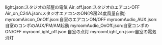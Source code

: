 light.json:スタジオの部屋の電気
Air_off.json:スタジオのエアコンOFF
Air_on_C24A.json:スタジオエアコンのON(冷房24度風量自動)
myroomAircon_OnOff.json:自室のエアコンON/OFF
myroomAudio_AUX.json:自室のコンポのAUX/FM/AM起動
myroomAudio_OnOff.json:自室コンポのON/OFF
myroomLight_off.json:自室の点灯
myroomLight_on.json:自室の電気消灯
